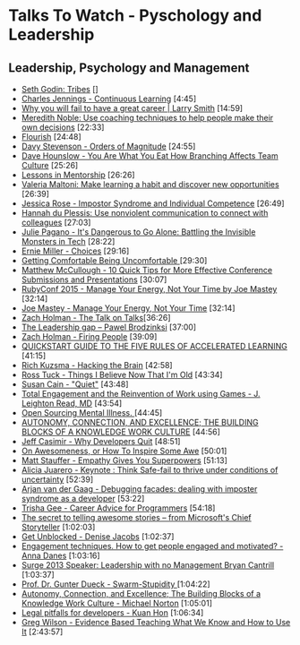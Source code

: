 # Talks To Watch - Pyschology and Leadership

## Leadership, Psychology and Management

- [Seth Godin: Tribes](https://vimeo.com/2090774)  []
- [Charles Jennings - Continuous Learning](https://www.youtube.com/watch?v=LFmPfbeDLBc)  [4:45]
- [Why you will fail to have a great career | Larry Smith](https://www.youtube.com/watch?v=iKHTawgyKWQ)  [14:59]
- [Meredith Noble: Use coaching techniques to help people make their own decisions](https://vimeo.com/128634479)  [22:33]
- [Flourish](https://vimeo.com/channels/thersa/26720639)  [24:48]
- [Davy Stevenson - Orders of Magnitude](https://www.youtube.com/watch?v=_YyzLKhjpiI)  [24:55]
- [Dave Hounslow - You Are What You Eat How Branching Affects Team Culture](https://vimeo.com/162625187) [25:26]
- [Lessons in Mentorship](https://www.youtube.com/watch?v=2uzvH2uR3-I) [26:26]
- [Valeria Maltoni: Make learning a habit and discover new opportunities](https://vimeo.com/128538941)  [26:39]
- [Jessica Rose - Impostor Syndrome and Individual Competence](https://www.youtube.com/watch?v=wtrF5C7Gv7E) [26:49]
- [Hannah du Plessis: Use nonviolent communication to connect with colleagues](https://vimeo.com/128634090)  [27:03]
- [Julie Pagano - It's Dangerous to Go Alone: Battling the Invisible Monsters in Tech](https://www.youtube.com/watch?v=1i8ylq4j_EY) [28:22]
- [Ernie Miller - Choices](https://www.youtube.com/watch?v=_5D0rBIEsZc)  [29:16]
- [Getting Comfortable Being Uncomfortable ](https://www.youtube.com/watch?v=9qkef7IXn6s) [29:30]
- [Matthew McCullough - 10 Quick Tips for More Effective Conference Submissions and Presentations](https://www.youtube.com/watch?v=fJz4JJIchaY)  [30:07]
- [RubyConf 2015 - Manage Your Energy, Not Your Time by Joe Mastey ](https://www.youtube.com/watch?v=505ybcH0f6s) [32:14]
- [Joe Mastey - Manage Your Energy, Not Your Time](https://www.youtube.com/watch?v=40tblq40AkQ) [32:14]
- [Zach Holman - The Talk on Talks](http://devslovebacon.com/conferences/bacon-2014/talks/the-talk-on-talks)[36:26]
- [The Leadership gap – Pawel Brodzinksi](https://vimeo.com/115962902)  [37:00]
- [Zach Holman - Firing People](https://www.youtube.com/watch?v=dxGen7sPWTw)  [39:09]
- [QUICKSTART GUIDE TO THE FIVE RULES OF ACCELERATED LEARNING](https://vimeo.com/144795023)  [41:15]
- [Rich Kuzsma - Hacking the Brain](https://www.youtube.com/watch?v=YEpWr1PknIU) [42:58]
- [Ross Tuck - Things I Believe Now That I'm Old](https://www.youtube.com/watch?v=ZBiexI2mv-k) [43:34]
- [Susan Cain - "Quiet"](https://www.youtube.com/watch?v=AzlCIS072_Y)  [43:48]
- [Total Engagement and the Reinvention of Work using Games - J. Leighton Read, MD](https://vimeo.com/43250464)  [43:54]
- [Open Sourcing Mental Illness. ](https://www.youtube.com/watch?v=h1Pwp1XTnBk) [44:45]
- [AUTONOMY, CONNECTION, AND EXCELLENCE; THE BUILDING BLOCKS OF A KNOWLEDGE WORK CULTURE](https://vimeo.com/144862097) [44:56]
- [Jeff Casimir - Why Developers Quit](https://www.youtube.com/watch?v=JgEgtKKAabg) [48:51]
- [On Awesomeness, or How To Inspire Some Awe](https://channel9.msdn.com/Events/Ignite/Microsoft-Ignite-New-Zealand-2015/M113)  [50:01]
- [Matt Stauffer - Empathy Gives You Superpowers](https://www.youtube.com/watch?v=fMFjO2szDnk) [51:13]
- [Alicia Juarero - Keynote : Think Safe-fail to thrive under conditions of uncertainty](https://vimeo.com/143055623)  [52:39]
- [Arjan van der Gaag  - Debugging facades: dealing with imposter syndrome as a developer](https://www.youtube.com/watch?v=wKz7mOZ4P-A) [53:22]
- [Trisha Gee - Career Advice for Programmers](https://www.youtube.com/watch?v=LlAn452X4Lc)  [54:18]
- [The secret to telling awesome stories – from Microsoft's Chief Storyteller](https://channel9.msdn.com/Events/Ignite/Microsoft-Ignite-New-Zealand-2015/M112)  [1:02:03]
- [Get Unblocked - Denise Jacobs](https://vimeo.com/131640717)  [1:02:37]
- [Engagement techniques. How to get people engaged and motivated? - Anna Danes](https://vimeo.com/131641617)  [1:03:16]
- [Surge 2013 Speaker: Leadership with no Management Bryan Cantrill](https://www.youtube.com/watch?v=bGkVM1B5NuI) [1:03:37]
- [Prof. Dr. Gunter Dueck - Swarm-Stupidity ](https://www.youtube.com/watch?v=i-hsD2gnuRU) [1:04:22]
- [Autonomy, Connection, and Excellence; The Building Blocks of a Knowledge Work Culture - Michael Norton](https://vimeo.com/154049610)  [1:05:01]
- [Legal pitfalls for developers - Kuan Hon](https://vimeo.com/153779115)  [1:06:34]
- [Greg Wilson - Evidence Based Teaching What We Know and How to Use It](https://www.youtube.com/watch?v=kmVKGxPlTvc) [2:43:57]
